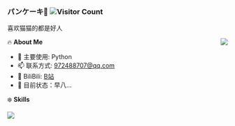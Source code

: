### パンケーキ🥞 ![Visitor Count](https://profile-counter.glitch.me/Misaka1932/count.svg)

喜欢猫猫的都是好人

<a href="#">
  <img align="right" src="https://github-readme-stats.vercel.app/api?username=Misaka1932&count_private=true&show_icons=true" />
</a>

🔥 **About Me**

- 🔭 主要使用: Python
- 📫 联系方式: 972488707@qq.com
- 🍨 BiliBili: [B站](https://space.bilibili.com/3494361606129707)
- 👀 目前状态：早八...

❄️ **Skills**

![](https://img.shields.io/badge/-Python-3e74a2?style=flat-square&logo=Python&logoColor=fff)

<!--
**Misaka1932/Misaka1932** is a ✨ _special_ ✨ repository because its `README.md` (this file) appears on your GitHub profile.

Here are some ideas to get you started:

- 🔭 I’m currently working on ...
- 🌱 I’m currently learning ...
- 👯 I’m looking to collaborate on ...
- 🤔 I’m looking for help with ...
- 💬 Ask me about ...
- 📫 How to reach me: ...
- 😄 Pronouns: ...
- ⚡ Fun fact: ...
-->
